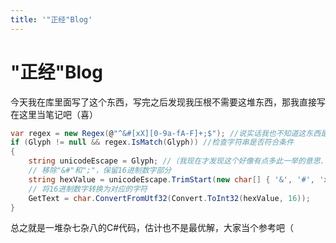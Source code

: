 ```yaml
---
title: '"正经"Blog'
---
```


# "正经"Blog

今天我在库里面写了这个东西，写完之后发现我压根不需要这堆东西，那我直接写在这里当笔记吧（喜）

```C#
var regex = new Regex(@"^&#[xX][0-9a-fA-F]+;$"); //说实话我也不知道这东西是什么，索引？模板？
if (Glyph != null && regex.IsMatch(Glyph)) //检查字符串是否符合条件
{
    string unicodeEscape = Glyph; //（我现在才发现这个好像有点多此一举的意思......）
    // 移除"&#"和";"，保留16进制数字部分
    string hexValue = unicodeEscape.TrimStart(new char[] { '&', '#', 'x' }).TrimEnd(';');
    // 将16进制数字转换为对应的字符
    GetText = char.ConvertFromUtf32(Convert.ToInt32(hexValue, 16));
}
```

总之就是一堆杂七杂八的C#代码，估计也不是最优解，大家当个参考吧（